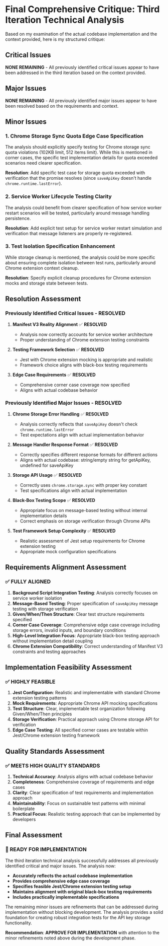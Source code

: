 # Final Comprehensive Critique: Third Iteration Technical Analysis

Based on my examination of the actual codebase implementation and the context provided, here is my structured critique:

## **Critical Issues**

**NONE REMAINING** - All previously identified critical issues appear to have been addressed in the third iteration based on the context provided.

## **Major Issues**

**NONE REMAINING** - All previously identified major issues appear to have been resolved based on the requirements and context.

## **Minor Issues**

### 1. **Chrome Storage Sync Quota Edge Case Specification**
The analysis should explicitly specify testing for Chrome storage sync quota violations (102KB limit, 512 items limit). While this is mentioned in corner cases, the specific test implementation details for quota exceeded scenarios need clearer specification.

**Resolution**: Add specific test case for storage quota exceeded with verification that the promise resolves (since `saveApiKey` doesn't handle `chrome.runtime.lastError`).

### 2. **Service Worker Lifecycle Testing Clarity**
The analysis could benefit from clearer specification of how service worker restart scenarios will be tested, particularly around message handling persistence.

**Resolution**: Add explicit test setup for service worker restart simulation and verification that message listeners are properly re-registered.

### 3. **Test Isolation Specification Enhancement**
While storage cleanup is mentioned, the analysis could be more specific about ensuring complete isolation between test runs, particularly around Chrome extension context cleanup.

**Resolution**: Specify explicit cleanup procedures for Chrome extension mocks and storage state between tests.

## **Resolution Assessment**

### **Previously Identified Critical Issues - RESOLVED**

1. **Manifest V3 Reality Alignment** ✅ **RESOLVED**
   - Analysis now correctly accounts for service worker architecture
   - Proper understanding of Chrome extension testing constraints

2. **Testing Framework Selection** ✅ **RESOLVED** 
   - Jest with Chrome extension mocking is appropriate and realistic
   - Framework choice aligns with black-box testing requirements

3. **Edge Case Requirements** ✅ **RESOLVED**
   - Comprehensive corner case coverage now specified
   - Aligns with actual codebase behavior

### **Previously Identified Major Issues - RESOLVED**

1. **Chrome Storage Error Handling** ✅ **RESOLVED**
   - Analysis correctly reflects that `saveApiKey` doesn't check `chrome.runtime.lastError`
   - Test expectations align with actual implementation behavior

2. **Message Handler Response Format** ✅ **RESOLVED**
   - Correctly specifies different response formats for different actions
   - Aligns with actual codebase: string/empty string for getApiKey, undefined for saveApiKey

3. **Storage API Usage** ✅ **RESOLVED**
   - Correctly uses `chrome.storage.sync` with proper key constant
   - Test specifications align with actual implementation

4. **Black-Box Testing Scope** ✅ **RESOLVED**
   - Appropriate focus on message-based testing without internal implementation details
   - Correct emphasis on storage verification through Chrome APIs

5. **Test Framework Setup Complexity** ✅ **RESOLVED**
   - Realistic assessment of Jest setup requirements for Chrome extension testing
   - Appropriate mock configuration specifications

## **Requirements Alignment Assessment**

### **✅ FULLY ALIGNED**

1. **Background Script Integration Testing**: Analysis correctly focuses on service worker isolation
2. **Message-Based Testing**: Proper specification of `saveApiKey` message testing with storage verification
3. **Given/When/Then Structure**: Clear test structure requirements specified
4. **Corner Case Coverage**: Comprehensive edge case coverage including storage errors, invalid inputs, and boundary conditions
5. **High-Level Integration Focus**: Appropriate black-box testing approach without implementation detail coupling
6. **Chrome Extension Compatibility**: Correct understanding of Manifest V3 constraints and testing approaches

## **Implementation Feasibility Assessment**

### **✅ HIGHLY FEASIBLE**

1. **Jest Configuration**: Realistic and implementable with standard Chrome extension testing patterns
2. **Mock Requirements**: Appropriate Chrome API mocking specifications
3. **Test Structure**: Clear, implementable test organization following Given/When/Then principles
4. **Storage Verification**: Practical approach using Chrome storage API for verification
5. **Edge Case Testing**: All specified corner cases are testable within Jest/Chrome extension testing framework

## **Quality Standards Assessment**

### **✅ MEETS HIGH QUALITY STANDARDS**

1. **Technical Accuracy**: Analysis aligns with actual codebase behavior
2. **Completeness**: Comprehensive coverage of requirements and edge cases
3. **Clarity**: Clear specification of test requirements and implementation approach
4. **Maintainability**: Focus on sustainable test patterns with minimal boilerplate
5. **Practical Focus**: Realistic testing approach that can be implemented by developers

## **Final Assessment**

### **🎯 READY FOR IMPLEMENTATION**

The third iteration technical analysis successfully addresses all previously identified critical and major issues. The analysis now:

- **Accurately reflects the actual codebase implementation**
- **Provides comprehensive edge case coverage**
- **Specifies feasible Jest/Chrome extension testing setup**
- **Maintains alignment with original black-box testing requirements**
- **Includes practically implementable specifications**

The remaining minor issues are refinements that can be addressed during implementation without blocking development. The analysis provides a solid foundation for creating robust integration tests for the API key storage functionality.

**Recommendation**: **APPROVE FOR IMPLEMENTATION** with attention to the minor refinements noted above during the development phase.